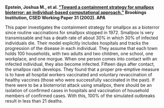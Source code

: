**Epstein, Joshua M., et al. ["Toward a containment strategy for smallpox bioterror: an individual-based computational approach."](https://www.brookings.edu/wp-content/uploads/2016/06/bioterrorism.pdf) Brookings Institution, CSED Working Paper 31 (2002).
APA**

This paper investigates the containment strategy for smallpox as a bioterror since routine vaccinations for smallpox stopped in 1972. Smallpox is very transmissable and has a death rate of about 30% in which 30% of infected individuals die. Their model explicitly includes hospitals and tracks the progression of the disease in each individual. They assume that each town holds 100 households, with two adults and two children, one school, one workplace, and one morgue. When one person comes into contact with an infected individual, they also become infected. Fifteen days after contact, the smallpox rash develops. They found that a proper pre-emptive measure is to have all hospital workers vaccinated and voluntary revaccination of healthy vaccines (those who were successfully vaccinated in the past). If there were to be a bioterrorist attack using smallpox, there should be an isolation of confirmed cases in hospitals and vaccination of household members of confirmed cases. With this, 100% of the simulated outbreaks result in less than 21 deaths.
